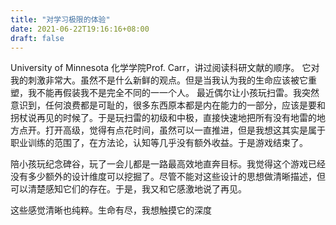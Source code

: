 ```yaml
---
title: "对学习极限的体验"
date: 2021-06-22T19:16:16+08:00
draft: false
---
```


University of Minnesota 化学学院Prof. Carr，讲过阅读科研文献的顺序。
它对我的刺激非常大。虽然不是什么新鲜的观点。但是当我认为我的生命应该被它重塑，我不能再假装我不是完全不同的一一个人。
最近偶尔让小孩玩扫雷。我突然意识到，任何浪费都是可耻的，很多东西原本都是内在能力的一部分，应该是要和拐杖说再见的时候了。于是玩扫雷的初级和中极，直接快速地把所有没有地雷的地方点开。打开高级，觉得有点花时间，虽然可以一直推进，但是我想这其实是属于职业训练的范围了，在方法论，认知等几乎没有额外收益。于是游戏结束了。

陪小孩玩纪念碑谷，玩了一会儿都是一路最高效地直奔目标。我觉得这个游戏已经没有多少额外的设计维度可以挖掘了。尽管不能对这些设计的思想做清晰描述，但可以清楚感知它们的存在。于是，我又和它感激地说了再见。

这些感觉清晰也纯粹。生命有尽，我想触摸它的深度
